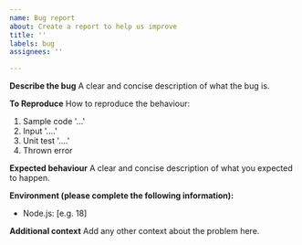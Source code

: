 ```yaml
---
name: Bug report
about: Create a report to help us improve
title: ''
labels: bug
assignees: ''

---
```


**Describe the bug**
A clear and concise description of what the bug is.

**To Reproduce**
How to reproduce the behaviour:
1. Sample code '...'
2. Input '....'
3. Unit test '....'
4. Thrown error

**Expected behaviour**
A clear and concise description of what you expected to happen.

**Environment (please complete the following information):**
 - Node.js: [e.g. 18]

**Additional context**
Add any other context about the problem here.
